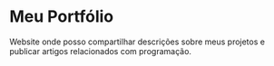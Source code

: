 # Meu Portfólio

Website onde posso compartilhar descrições sobre meus projetos e publicar artigos relacionados com programação.
